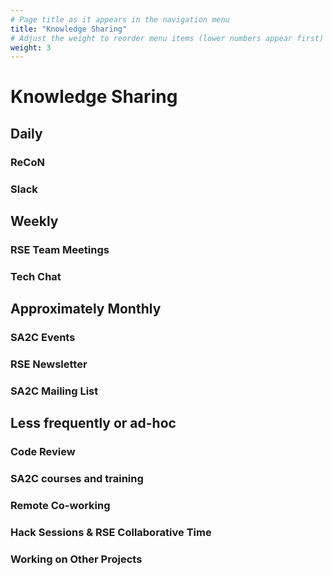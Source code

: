 ```yaml
---
# Page title as it appears in the navigation menu
title: "Knowledge Sharing"
# Adjust the weight to reorder menu items (lower numbers appear first)
weight: 3
---
```


# Knowledge Sharing

## Daily

### ReCoN

### Slack

## Weekly

### RSE Team Meetings

### Tech Chat

## Approximately Monthly

### SA2C Events

### RSE Newsletter

### SA2C Mailing List

## Less frequently or ad-hoc

### Code Review

### SA2C courses and training

### Remote Co-working

### Hack Sessions & RSE Collaborative Time

### Working on Other Projects
